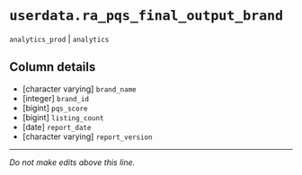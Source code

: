 # `userdata.ra_pqs_final_output_brand`
`analytics_prod` | `analytics`

## Column details
* [character varying] `brand_name`
* [integer]   `brand_id`
* [bigint]    `pqs_score`
* [bigint]    `listing_count`
* [date]      `report_date`
* [character varying] `report_version`

-------------------------------------------------------------------------------
*Do not make edits above this line.*
